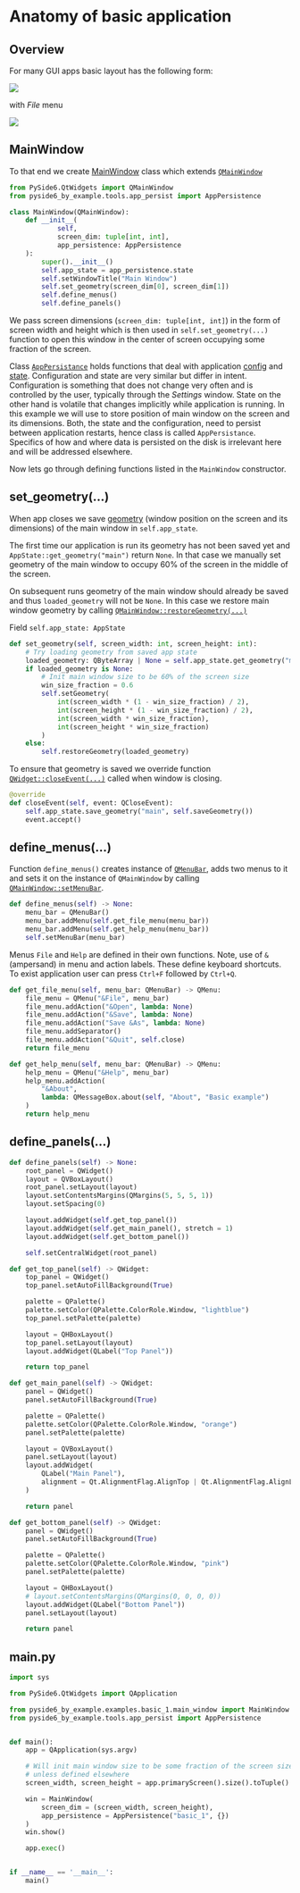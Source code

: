 # Anatomy of basic application
## Overview
For many GUI apps basic layout has the following form:

![](img/basic_app_layout.png)

with _File_ menu

![](img/basic_file_menu.png)

## MainWindow
To that end we create [MainWindow](https://github.com/priimak/pyside6_by_example/blob/master/src/pyside6_by_example/examples/basic_1/main_window.py) class
which extends [`QMainWindow`](https://doc.qt.io/qtforpython-6/PySide6/QtWidgets/QMainWindow.html)

```python
from PySide6.QtWidgets import QMainWindow
from pyside6_by_example.tools.app_persist import AppPersistence

class MainWindow(QMainWindow):
    def __init__(
            self, 
            screen_dim: tuple[int, int], 
            app_persistence: AppPersistence
    ):
        super().__init__()
        self.app_state = app_persistence.state
        self.setWindowTitle("Main Window")
        self.set_geometry(screen_dim[0], screen_dim[1])
        self.define_menus()
        self.define_panels()
```

We pass screen dimensions (`screen_dim: tuple[int, int]`) in the form of screen width and height which is then 
used in `self.set_geometry(...)` function to open this window in the center of screen occupying some fraction 
of the screen.

Class [`AppPersistance`](https://github.com/priimak/pyside6_by_example/blob/master/src/pyside6_by_example/tools/app_persist.py) 
holds functions that deal with application [config](https://github.com/priimak/pyside6_by_example/blob/master/src/pyside6_by_example/tools/app_config.py) 
and [state](https://github.com/priimak/pyside6_by_example/blob/master/src/pyside6_by_example/tools/app_state.py). Configuration and state are 
very similar but differ in intent. Configuration is something that does not change very often and is controlled 
by the user, typically through the _Settings_ window. State on the other hand is volatile that changes implicitly 
while application is running. In this example we will use to store position of main window on the screen and 
its dimensions. Both, the state and the configuration, need to persist between application restarts, hence class is 
called `AppPersistance`. Specifics of how and where data is persisted on the disk is irrelevant here and will be 
addressed elsewhere.

Now lets go through defining functions listed in the `MainWindow` constructor.

## set_geometry(...)

When app closes we save [geometry](https://doc.qt.io/qtforpython-6/overviews/application-windows.html#overviews-window-geometry) 
(window position on the screen and its dimensions) of the main window in `self.app_state`. 

The first time our application is run its geometry has not been saved yet and `AppState::get_geometry("main")` return `None`. 
In that case we manually set geometry of the main window to occupy 60% of the screen in the middle of the screen. 

On subsequent runs geometry of the main window should already be saved and thus `loaded_geometry` will not be `None`. In 
this case we restore main window geometry by calling [`QMainWindow::restoreGeometry(...)`](https://doc.qt.io/qtforpython-6/PySide6/QtWidgets/QWidget.html#PySide6.QtWidgets.QWidget.restoreGeometry)

Field `self.app_state: AppState`

``` python
def set_geometry(self, screen_width: int, screen_height: int):
    # Try loading geometry from saved app state
    loaded_geometry: QByteArray | None = self.app_state.get_geometry("main")
    if loaded_geometry is None:
        # Init main window size to be 60% of the screen size
        win_size_fraction = 0.6
        self.setGeometry(
            int(screen_width * (1 - win_size_fraction) / 2),
            int(screen_height * (1 - win_size_fraction) / 2),
            int(screen_width * win_size_fraction),
            int(screen_height * win_size_fraction)
        )
    else:
        self.restoreGeometry(loaded_geometry)
```

To ensure that geometry is saved we override function [`QWidget::closeEvent(...)`](https://doc.qt.io/qtforpython-6/PySide6/QtWidgets/QWidget.html#PySide6.QtWidgets.QWidget.closeEvent) called when window is closing. 

```python
@override
def closeEvent(self, event: QCloseEvent):
    self.app_state.save_geometry("main", self.saveGeometry())
    event.accept()
```

## define_menus(...)

Function `define_menus()` creates instance of [`QMenuBar`](https://doc.qt.io/qtforpython-6/PySide6/QtWidgets/QMenuBar.html),
adds two menus to it and sets it on the instance of `QMainWindow` by calling [`QMainWindow::setMenuBar`](https://doc.qt.io/qtforpython-6/PySide6/QtWidgets/QMainWindow.html#PySide6.QtWidgets.QMainWindow.setMenuBar).

```python
def define_menus(self) -> None:
    menu_bar = QMenuBar()
    menu_bar.addMenu(self.get_file_menu(menu_bar))
    menu_bar.addMenu(self.get_help_menu(menu_bar))
    self.setMenuBar(menu_bar)
```

Menus `File` and `Help` are defined in their own functions. Note, use of `&` (ampersand) in menu and action labels.
These define keyboard shortcuts. To exist application user can press `Ctrl+F` followed by `Ctrl+Q`.

```python
def get_file_menu(self, menu_bar: QMenuBar) -> QMenu:
    file_menu = QMenu("&File", menu_bar)
    file_menu.addAction("&Open", lambda: None)
    file_menu.addAction("&Save", lambda: None)
    file_menu.addAction("Save &As", lambda: None)
    file_menu.addSeparator()
    file_menu.addAction("&Quit", self.close)
    return file_menu
```

```python
def get_help_menu(self, menu_bar: QMenuBar) -> QMenu:
    help_menu = QMenu("&Help", menu_bar)
    help_menu.addAction(
        "&About", 
        lambda: QMessageBox.about(self, "About", "Basic example")
    )
    return help_menu
```

## define_panels(...)

```python
def define_panels(self) -> None:
    root_panel = QWidget()
    layout = QVBoxLayout()
    root_panel.setLayout(layout)
    layout.setContentsMargins(QMargins(5, 5, 5, 1))
    layout.setSpacing(0)

    layout.addWidget(self.get_top_panel())
    layout.addWidget(self.get_main_panel(), stretch = 1)
    layout.addWidget(self.get_bottom_panel())

    self.setCentralWidget(root_panel)
```

```python
def get_top_panel(self) -> QWidget:
    top_panel = QWidget()
    top_panel.setAutoFillBackground(True)

    palette = QPalette()
    palette.setColor(QPalette.ColorRole.Window, "lightblue")
    top_panel.setPalette(palette)

    layout = QHBoxLayout()
    top_panel.setLayout(layout)
    layout.addWidget(QLabel("Top Panel"))

    return top_panel
```

```python
def get_main_panel(self) -> QWidget:
    panel = QWidget()
    panel.setAutoFillBackground(True)

    palette = QPalette()
    palette.setColor(QPalette.ColorRole.Window, "orange")
    panel.setPalette(palette)

    layout = QVBoxLayout()
    panel.setLayout(layout)
    layout.addWidget(
        QLabel("Main Panel"),
        alignment = Qt.AlignmentFlag.AlignTop | Qt.AlignmentFlag.AlignLeft
    )

    return panel
```

```python
def get_bottom_panel(self) -> QWidget:
    panel = QWidget()
    panel.setAutoFillBackground(True)

    palette = QPalette()
    palette.setColor(QPalette.ColorRole.Window, "pink")
    panel.setPalette(palette)

    layout = QHBoxLayout()
    # layout.setContentsMargins(QMargins(0, 0, 0, 0))
    layout.addWidget(QLabel("Bottom Panel"))
    panel.setLayout(layout)

    return panel
```

## main.py

```python
import sys

from PySide6.QtWidgets import QApplication

from pyside6_by_example.examples.basic_1.main_window import MainWindow
from pyside6_by_example.tools.app_persist import AppPersistence


def main():
    app = QApplication(sys.argv)

    # Will init main window size to be some fraction of the screen size
    # unless defined elsewhere
    screen_width, screen_height = app.primaryScreen().size().toTuple()

    win = MainWindow(
        screen_dim = (screen_width, screen_height),
        app_persistence = AppPersistence("basic_1", {})
    )
    win.show()

    app.exec()


if __name__ == '__main__':
    main()
```